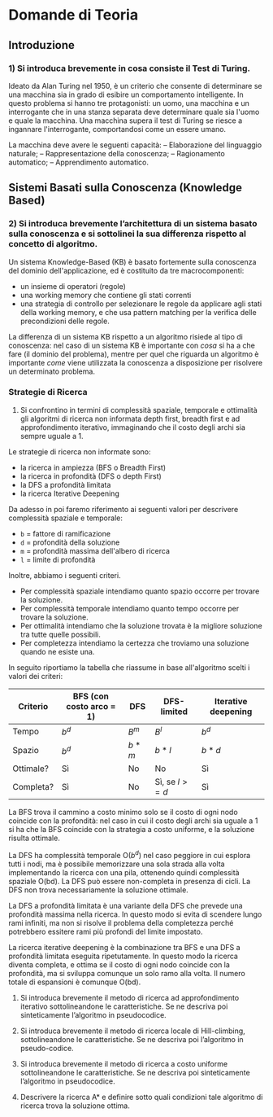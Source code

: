# Domande di Teoria
## Introduzione
### 1) Si introduca brevemente in cosa consiste il Test di Turing.

Ideato da Alan Turing nel 1950, è un criterio che consente di determinare se una macchina sia in grado di esibire un comportamento intelligente.
In questo problema si hanno tre protagonisti: un uomo, una macchina e un interrogante che in una stanza separata deve determinare quale sia l'uomo e quale la macchina.
Una macchina supera il test di Turing se riesce a ingannare l'interrogante, comportandosi come un essere umano.

La macchina deve avere le seguenti capacità:
– Elaborazione del linguaggio naturale;
– Rappresentazione della conoscenza;
– Ragionamento automatico;
– Apprendimento automatico.

## Sistemi Basati sulla Conoscenza (Knowledge Based)
### 2) Si introduca brevemente l’architettura di un sistema basato sulla conoscenza e si sottolinei la sua differenza rispetto al concetto di algoritmo.

Un sistema Knowledge-Based (KB) è basato fortemente sulla conoscenza del dominio dell'applicazione, ed è costituito da tre macrocomponenti:
- un insieme di operatori (regole)
- una working memory che contiene gli stati correnti
- una strategia di controllo per selezionare le regole da applicare agli stati della working memory, e che usa pattern matching per la verifica delle precondizioni delle regole.

La differenza di un sistema KB rispetto a un algoritmo risiede al tipo di conoscenza: nel caso di un sistema KB è importante con _cosa_ si ha a che fare (il dominio del problema), mentre per quel che riguarda un algoritmo è importante _come_ viene utilizzata la conoscenza a disposizione per risolvere un determinato problema.

### Strategie di Ricerca
1) Si confrontino in termini di complessità spaziale, temporale e ottimalità gli algoritmi di ricerca non informata depth first, breadth first e ad approfondimento iterativo, immaginando che il costo degli archi sia sempre uguale a 1.

Le strategie di ricerca non informate sono:
- la ricerca in ampiezza (BFS o Breadth First)
- la ricerca in profondità (DFS o depth First)
- la DFS a profondità limitata
- la ricerca Iterative Deepening

Da adesso in poi faremo riferimento ai seguenti valori per descrivere complessità spaziale e temporale:
- `b` = fattore di ramificazione
- `d` = profondità della soluzione
- `m` = profondità massima dell'albero di ricerca
- `l` = limite di profondità

Inoltre, abbiamo i seguenti criteri.
- Per complessità spaziale intendiamo quanto spazio occorre per trovare la soluzione.
- Per complessità temporale intendiamo quanto tempo occorre per trovare la soluzione.
- Per ottimalità intendiamo che la soluzione trovata è la migliore soluzione tra tutte quelle possibili.
- Per completezza intendiamo la certezza che troviamo una soluzione quando ne esiste una.

In seguito riportiamo la tabella che riassume in base all'algoritmo scelti i valori dei criteri:

| Criterio  | BFS (con costo arco = 1)  | DFS | DFS-limited  | Iterative deepening   |
|---|---|---|---|---|
| Tempo  | $b^d$  | $B^m$   | $B^l$   | $b^d$  |
| Spazio  | $b^d$   | $b*m$ | $b*l$   | $b*d$  |
| Ottimale?  | Sì  | No  | No  | Sì  |
| Completa?  | Sì  | No  | Sì, se $l >= d$  | Sì   |

La BFS trova il cammino a costo minimo solo se il costo di ogni nodo coincide con la profondità: nel caso in cui il costo degli archi sia uguale a 1 si ha che la BFS coincide con la strategia a costo uniforme, e la soluzione risulta ottimale.

La DFS ha complessità temporale O($b^d$) nel caso peggiore in cui esplora tutti i nodi, ma è possibile memorizzare una sola strada alla volta implementando la ricerca con una pila, ottenendo quindi complessità spaziale O(bd). La DFS può essere non-completa in presenza di cicli. La DFS non trova necessariamente la soluzione ottimale.

La DFS a profondità limitata è una variante della DFS che prevede una profondità massima
nella ricerca. In questo modo si evita di scendere lungo rami infiniti, ma non si risolve il problema della completezza perché potrebbero essitere rami più profondi del limite impostato.

La ricerca iterative deepening è la combinazione tra BFS e una DFS a profondità limitata eseguita ripetutamente. In questo modo la ricerca diventa completa, e ottima se il costo di ogni nodo coincide con la profondità, ma si sviluppa comunque un solo ramo alla volta. Il numero totale di espansioni è comunque O(bd).


1) Si introduca brevemente il metodo di ricerca ad approfondimento iterativo sottolineandone le caratteristiche. Se ne descriva poi sinteticamente l’algoritmo in pseudocodice.

2) Si introduca brevemente il metodo di ricerca locale di Hill-climbing, sottolineandone le caratteristiche. Se ne descriva poi l’algoritmo in pseudo-codice.

3) Si introduca brevemente il metodo di ricerca a costo uniforme sottolineandone le caratteristiche. Se ne descriva poi sinteticamente l’algoritmo in pseudocodice.

4) Descrivere la ricerca A* e definire sotto quali condizioni tale algoritmo di ricerca trova la soluzione ottima.


